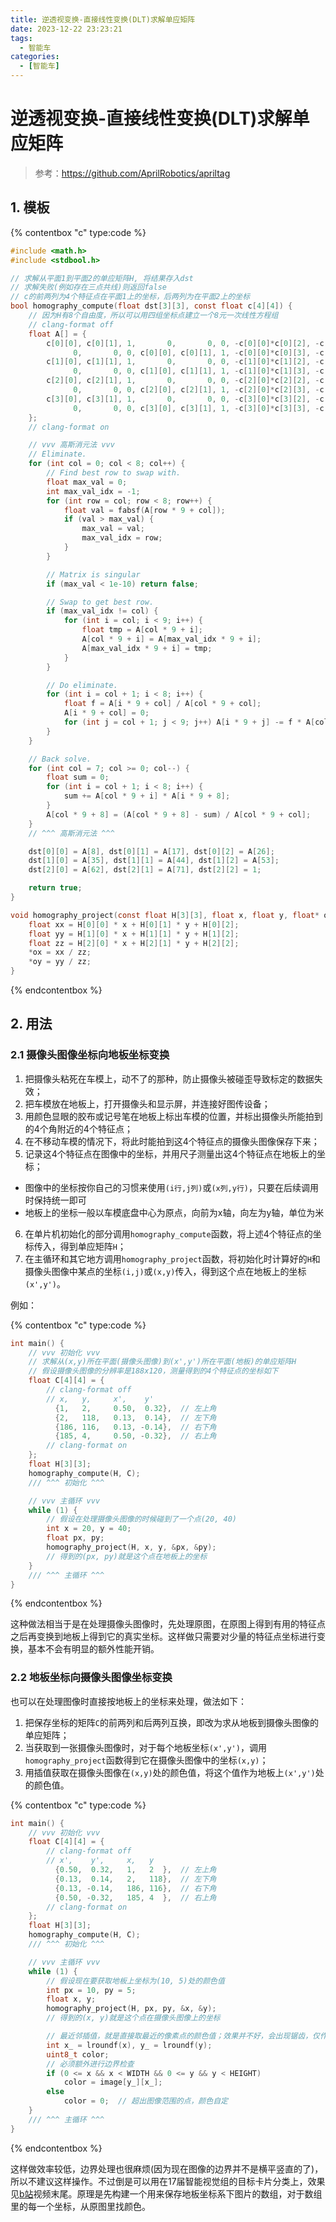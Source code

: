 ```yaml
---
title: 逆透视变换-直接线性变换(DLT)求解单应矩阵
date: 2023-12-22 23:23:21
tags:
  - 智能车
categories:
  - [智能车]
---
```


# 逆透视变换-直接线性变换(DLT)求解单应矩阵

> 参考：<https://github.com/AprilRobotics/apriltag>

## 1. 模板

{% contentbox "c" type:code %}

```c
#include <math.h>
#include <stdbool.h>

// 求解从平面1到平面2的单应矩阵H, 将结果存入dst
// 求解失败(例如存在三点共线)则返回false
// c的前两列为4个特征点在平面1上的坐标，后两列为在平面2上的坐标
bool homography_compute(float dst[3][3], const float c[4][4]) {
    // 因为H有8个自由度，所以可以用四组坐标点建立一个8元一次线性方程组
    // clang-format off
    float A[] = {
        c[0][0], c[0][1], 1,       0,       0, 0, -c[0][0]*c[0][2], -c[0][1]*c[0][2], c[0][2],
              0,       0, 0, c[0][0], c[0][1], 1, -c[0][0]*c[0][3], -c[0][1]*c[0][3], c[0][3],
        c[1][0], c[1][1], 1,       0,       0, 0, -c[1][0]*c[1][2], -c[1][1]*c[1][2], c[1][2],
              0,       0, 0, c[1][0], c[1][1], 1, -c[1][0]*c[1][3], -c[1][1]*c[1][3], c[1][3],
        c[2][0], c[2][1], 1,       0,       0, 0, -c[2][0]*c[2][2], -c[2][1]*c[2][2], c[2][2],
              0,       0, 0, c[2][0], c[2][1], 1, -c[2][0]*c[2][3], -c[2][1]*c[2][3], c[2][3],
        c[3][0], c[3][1], 1,       0,       0, 0, -c[3][0]*c[3][2], -c[3][1]*c[3][2], c[3][2],
              0,       0, 0, c[3][0], c[3][1], 1, -c[3][0]*c[3][3], -c[3][1]*c[3][3], c[3][3],
    };
    // clang-format on

    // vvv 高斯消元法 vvv
    // Eliminate.
    for (int col = 0; col < 8; col++) {
        // Find best row to swap with.
        float max_val = 0;
        int max_val_idx = -1;
        for (int row = col; row < 8; row++) {
            float val = fabsf(A[row * 9 + col]);
            if (val > max_val) {
                max_val = val;
                max_val_idx = row;
            }
        }

        // Matrix is singular
        if (max_val < 1e-10) return false;

        // Swap to get best row.
        if (max_val_idx != col) {
            for (int i = col; i < 9; i++) {
                float tmp = A[col * 9 + i];
                A[col * 9 + i] = A[max_val_idx * 9 + i];
                A[max_val_idx * 9 + i] = tmp;
            }
        }

        // Do eliminate.
        for (int i = col + 1; i < 8; i++) {
            float f = A[i * 9 + col] / A[col * 9 + col];
            A[i * 9 + col] = 0;
            for (int j = col + 1; j < 9; j++) A[i * 9 + j] -= f * A[col * 9 + j];
        }
    }

    // Back solve.
    for (int col = 7; col >= 0; col--) {
        float sum = 0;
        for (int i = col + 1; i < 8; i++) {
            sum += A[col * 9 + i] * A[i * 9 + 8];
        }
        A[col * 9 + 8] = (A[col * 9 + 8] - sum) / A[col * 9 + col];
    }
    // ^^^ 高斯消元法 ^^^

    dst[0][0] = A[8], dst[0][1] = A[17], dst[0][2] = A[26];
    dst[1][0] = A[35], dst[1][1] = A[44], dst[1][2] = A[53];
    dst[2][0] = A[62], dst[2][1] = A[71], dst[2][2] = 1;

    return true;
}

void homography_project(const float H[3][3], float x, float y, float* ox, float* oy) {
    float xx = H[0][0] * x + H[0][1] * y + H[0][2];
    float yy = H[1][0] * x + H[1][1] * y + H[1][2];
    float zz = H[2][0] * x + H[2][1] * y + H[2][2];
    *ox = xx / zz;
    *oy = yy / zz;
}
```

{% endcontentbox %}

## 2. 用法

### 2.1 摄像头图像坐标向地板坐标变换

1. 把摄像头粘死在车模上，动不了的那种，防止摄像头被碰歪导致标定的数据失效；
2. 把车模放在地板上，打开摄像头和显示屏，并连接好图传设备；
3. 用颜色显眼的胶布或记号笔在地板上标出车模的位置，并标出摄像头所能拍到的4个角附近的4个特征点；
4. 在不移动车模的情况下，将此时能拍到这4个特征点的摄像头图像保存下来；
5. 记录这4个特征点在图像中的坐标，并用尺子测量出这4个特征点在地板上的坐标；
  - 图像中的坐标按你自己的习惯来使用`(i行,j列)`或`(x列,y行)`，只要在后续调用时保持统一即可
  - 地板上的坐标一般以车模底盘中心为原点，向前为x轴，向左为y轴，单位为米
6. 在单片机初始化的部分调用`homography_compute`函数，将上述4个特征点的坐标传入，得到单应矩阵`H`；
7. 在主循环和其它地方调用`homography_project`函数，将初始化时计算好的`H`和摄像头图像中某点的坐标`(i,j)`或`(x,y)`传入，得到这个点在地板上的坐标`(x',y')`。

例如：

{% contentbox "c" type:code %}

```c
int main() {
    // vvv 初始化 vvv
    // 求解从(x,y)所在平面(摄像头图像)到(x',y')所在平面(地板)的单应矩阵H
    // 假设摄像头图像的分辨率是188x120，测量得到的4个特征点的坐标如下
    float C[4][4] = {
        // clang-format off
        // x,   y,     x',    y'
          {1,   2,     0.50,  0.32},  // 左上角
          {2,   118,   0.13,  0.14},  // 左下角
          {186, 116,   0.13, -0.14},  // 右下角
          {185, 4,     0.50, -0.32},  // 右上角
        // clang-format on
    };
    float H[3][3];
    homography_compute(H, C);
    /// ^^^ 初始化 ^^^

    // vvv 主循环 vvv
    while (1) {
        // 假设在处理摄像头图像的时候碰到了一个点(20, 40)
        int x = 20, y = 40;
        float px, py;
        homography_project(H, x, y, &px, &py);
        // 得到的(px, py)就是这个点在地板上的坐标
    }
    /// ^^^ 主循环 ^^^
}
```

{% endcontentbox %}

这种做法相当于是在处理摄像头图像时，先处理原图，在原图上得到有用的特征点之后再变换到地板上得到它的真实坐标。这样做只需要对少量的特征点坐标进行变换，基本不会有明显的额外性能开销。

### 2.2 地板坐标向摄像头图像坐标变换

也可以在处理图像时直接按地板上的坐标来处理，做法如下：

1. 把保存坐标的矩阵`C`的前两列和后两列互换，即改为求从地板到摄像头图像的单应矩阵；
2. 当获取到一张摄像头图像时，对于每个地板坐标`(x',y')`，调用`homography_project`函数得到它在摄像头图像中的坐标`(x,y)`；
3. 用插值获取在摄像头图像在`(x,y)`处的颜色值，将这个值作为地板上`(x',y')`处的颜色值。

{% contentbox "c" type:code %}

```c
int main() {
    // vvv 初始化 vvv
    float C[4][4] = {
        // clang-format off
        // x',    y',     x,   y
          {0.50,  0.32,   1,   2  },  // 左上角
          {0.13,  0.14,   2,   118},  // 左下角
          {0.13, -0.14,   186, 116},  // 右下角
          {0.50, -0.32,   185, 4  },  // 右上角
        // clang-format on
    };
    float H[3][3];
    homography_compute(H, C);
    /// ^^^ 初始化 ^^^

    // vvv 主循环 vvv
    while (1) {
        // 假设现在要获取地板上坐标为(10, 5)处的颜色值
        int px = 10, py = 5;
        float x, y;
        homography_project(H, px, py, &x, &y);
        // 得到的(x, y)就是这个点在摄像头图像上的坐标

        // 最近邻插值，就是直接取最近的像素点的颜色值；效果并不好，会出现锯齿，仅作为演示
        int x_ = lroundf(x), y_ = lroundf(y);
        uint8_t color;
        // 必须额外进行边界检查
        if (0 <= x && x < WIDTH && 0 <= y && y < HEIGHT)
            color = image[y_][x_];
        else
            color = 0;  // 超出图像范围的点，颜色自定
    }
    /// ^^^ 主循环 ^^^
}
```

{% endcontentbox %}

这样做效率较低，边界处理也很麻烦(因为现在图像的边界并不是横平竖直的了)，所以不建议这样操作。不过倒是可以用在17届智能视觉组的目标卡片分类上，效果见[b站](https://www.bilibili.com/video/BV1eB4y1x76N?p=2)视频末尾。原理是先构建一个用来保存地板坐标系下图片的数组，对于数组里的每一个坐标，从原图里找颜色。
